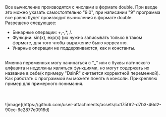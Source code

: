 Все вычисление производятся с числами в формате double. При вводе это можно указать самостоятельно "9.0", при написании "9" программа все равно будет производит вычисления в формате double. <br />
Разрешено следующее:<br />
- Бинарные операции: +,-,*, /.
- Функции: sin(x), exp(x) (их нужно записывать только в таком формате, для того чтобы выражение было корректно.
- Унарные операции не поддерживаются, как и константы. <br />
 <br />
Именна переменных могу начинаться с "_" или с буквы латинского алфавита и недолжны являться функциями, но могут содержать их название в себе(к примеру "DsinR" считается корректной переменной).<br />
Как работать с программой вы можете понять в консоли. Прикрепляю пример для примерного понимания. <br />
<br />
<br />
<br />
![image](https://github.com/user-attachments/assets/cc175f62-d7b3-46d2-90cc-6c2877e0916d)
